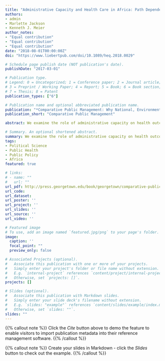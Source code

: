 ```yaml
---
title: "Administrative Capacity and Health Care in Africa: Path Dependence as a Contextual Variable"
authors:
- admin
- Marlette Jackson
- Kenneth J. Meier
author_notes:
- "Equal contribution"
- "Equal contribution"
- "Equal contribution"
date: "2018-08-01T00:00:00Z"
doi: "https://www.liebertpub.com/doi/10.1089/heq.2018.0029"

# Schedule page publish date (NOT publication's date).
publishDate: "2017-03-01"

# Publication type.
# Legend: 0 = Uncategorized; 1 = Conference paper; 2 = Journal article;
# 3 = Preprint / Working Paper; 4 = Report; 5 = Book; 6 = Book section;
# 7 = Thesis; 8 = Patent
publication_types: ["6"]

# Publication name and optional abbreviated publication name.
publication: "*Comparative Public Management: Why National, Environmental, and Organizational Context Matter*"
publication_short: "Comparative Public Management"

abstract: We examine the role of administrative capacity on health outcomes in 36 African nations using the path dependence of being a British colony as the contextual variable.

# Summary. An optional shortened abstract.
summary: We examine the role of administrative capacity on health outcomes in 36 African nations using the path dependence of being a British colony as the contextual variable.
tags:
- Political Science
- Public Health
- Public Policy
- Africa
featured: true

# links:
# - name: ""
#   url: ""
url_pdf: http://press.georgetown.edu/book/georgetown/comparative-public-management
url_code: 
url_dataset:
url_poster: ''
url_project: ''
url_slides: ''
url_source: ''
url_video: ''

# Featured image
# To use, add an image named `featured.jpg/png` to your page's folder. 
image:
  caption: ''
  focal_point: ""
  preview_only: false

# Associated Projects (optional).
#   Associate this publication with one or more of your projects.
#   Simply enter your project's folder or file name without extension.
#   E.g. `internal-project` references `content/project/internal-project/index.md`.
#   Otherwise, set `projects: []`.
projects: []

# Slides (optional).
#   Associate this publication with Markdown slides.
#   Simply enter your slide deck's filename without extension.
#   E.g. `slides: "example"` references `content/slides/example/index.md`.
#   Otherwise, set `slides: ""`.
slides: ""
---
```


{{% callout note %}}
Click the *Cite* button above to demo the feature to enable visitors to import publication metadata into their reference management software.
{{% /callout %}}

{{% callout note %}}
Create your slides in Markdown - click the *Slides* button to check out the example.
{{% /callout %}}

